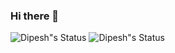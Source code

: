 ### Hi there 👋
![Dipesh"s Status](https://github-readme-stats.vercel.app/api?username=dipeshkaphle&show_icons=true&hide_border=true)
![Dipesh"s Status](https://github-readme-stats.vercel.app/api/top-langs/?username=dipeshkaphle&theme=vue&hide=css,html,Shell,Vim%20Script)


<!--
**dipeshkaphle/dipeshkaphle** is a ✨ _special_ ✨ repository because its `README.md` (this file) appears on your GitHub profile.

Here are some ideas to get you started:

- 🔭 I’m currently working on ...
- 🌱 I’m currently learning ...
- 👯 I’m looking to collaborate on ...
- 🤔 I’m looking for help with ...
- 💬 Ask me about ...
- 📫 How to reach me: ...
- 😄 Pronouns: ...
- ⚡ Fun fact: ...
-->
